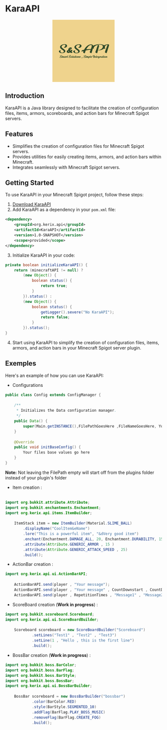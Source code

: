 # KaraAPI
<div align="center">
  <a href="https://github.com/othneildrew/Best-README-Template">
    <img src="src/main/resources/Smart&Simple.png" alt="Logo" width="200" height="200">
  </a>
</div>

## Introduction

KaraAPI is a Java library designed to facilitate the creation of configuration files, items, armors, scoreboards, and action bars for Minecraft Spigot servers.

## Features

- Simplifies the creation of configuration files for Minecraft Spigot servers.
- Provides utilities for easily creating items, armors, and action bars within Minecraft.
- Integrates seamlessly with Minecraft Spigot servers.

## Getting Started

To use KaraAPI in your Minecraft Spigot project, follow these steps:

1. [Download KaraAPI](https://www.spigotmc.org/resources/karaapi.115651/)
2. Add KaraAPI as a dependency in your `pom.xml` file:

```xml
<dependency>
    <groupId>org.kerix.api</groupId>
    <artifactId>KaraAPI</artifactId>
    <version>1.0-SNAPSHOT</version>
    <scope>provided</scope>
</dependency>
```
3. Initialize KaraAPI in your code:
```java
private boolean initializeKaraAPI() {
    return (minecraftAPI != null) ?
        (new Object() {
            boolean status() {
                return true;
            }
        }).status() :
        (new Object() {
            boolean status() {
                getLogger().severe("No KaraAPI");
                return false;
            }
        }).status();
}
```
4. Start using KaraAPI to simplify the creation of configuration files, items, armors, and action bars in your Minecraft Spigot server plugin.

## Exemples

Here's an example of how you can use KaraAPI:
 - Configurations
```java
public class Config extends ConfigManager {

    /**
     * Initializes the Data configuration manager.
     */
    public Data() {
        super(Main.getINSTANCE(),FilePathGoesHere ,FileNameGoesHere, YourKeyGoesHere);
    }

    @Override
    public void initBaseConfig() {
        Your files base values go here
    }
}
```
**Note:**
Not leaving the FilePath empty will start off from the plugins folder instead of your plugin's folder
- Item creation :

```java

import org.bukkit.attribute.Attribute;
import org.bukkit.enchantments.Enchantment;
import org.kerix.api.items.ItemBuilder;

    ItemStack item = new ItemBuilder(Material.SLIME_BALL)
        .displayName("CoolItem&eName")
        .lore("This is a powerful item", "&dVery good item")
        .enchant(Enchantment.DAMAGE_ALL, 20, Enchantment.DURABILITY, 15)
        .attribute(Attribute.GENERIC_ARMOR , 15 )
        .attribute(Attribute.GENERIC_ATTACK_SPEED , 25)
        .build();
```
- ActionBar creation :

```java
import org.kerix.api.ui.ActionBarAPI;

    ActionBarAPI.send(player , "Your message");
    ActionBarAPI.send(player , "Your message" , CountDownstart , CountDownEnd);
    ActionBarAPI.send(player , RepetitionTimes , "Message1" , "Message2" , "Message3" ...);
```
- ScoreBoard creation (**Work in progress**) :

```java
import org.bukkit.scoreboard.Scoreboard;
import org.kerix.api.ui.ScoreBoardBuilder;

    Scoreboard scoreboard = new ScoreBoardBuilder("Scoreboard")
            .setLines("Test1" , "Test2" , "Test3")
            .setLine(1 , "Hello , this is the first line")
            .build();
```

- BossBar creation (**Work in progress**) :

```java
import org.bukkit.boss.BarColor;
import org.bukkit.boss.BarFlag;
import org.bukkit.boss.BarStyle;
import org.bukkit.boss.BossBar;
import org.kerix.api.ui.BossBarBuilder;

    BossBar scoreboard = new BossBarBuilder("bossbar")
            .color(BarColor.RED)
            .style(BarStyle.SEGMENTED_10)
            .addFlag(BarFlag.PLAY_BOSS_MUSIC)
            .removeFlag(BarFlag.CREATE_FOG)
            .build();
```


